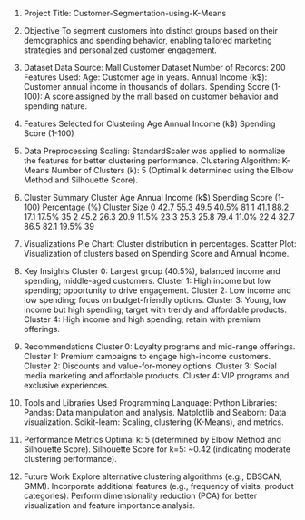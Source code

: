 1. Project Title: Customer-Segmentation-using-K-Means
2. Objective
To segment customers into distinct groups based on their demographics and spending behavior, enabling tailored marketing strategies and personalized customer engagement.

3. Dataset
Data Source: Mall Customer Dataset
Number of Records: 200
Features Used:
Age: Customer age in years.
Annual Income (k$): Customer annual income in thousands of dollars.
Spending Score (1-100): A score assigned by the mall based on customer behavior and spending nature.
4. Features Selected for Clustering
Age
Annual Income (k$)
Spending Score (1-100)
5. Data Preprocessing
Scaling: StandardScaler was applied to normalize the features for better clustering performance.
Clustering Algorithm: K-Means
Number of Clusters (k): 5 (Optimal k determined using the Elbow Method and Silhouette Score).
6. Cluster Summary
Cluster	Age	Annual Income (k$)	Spending Score (1-100)	Percentage (%)	Cluster Size
0	42.7	55.3	49.5	40.5%	81
1	41.1	88.2	17.1	17.5%	35
2	45.2	26.3	20.9	11.5%	23
3	25.3	25.8	79.4	11.0%	22
4	32.7	86.5	82.1	19.5%	39
7. Visualizations
Pie Chart: Cluster distribution in percentages.
Scatter Plot: Visualization of clusters based on Spending Score and Annual Income.
8. Key Insights
Cluster 0: Largest group (40.5%), balanced income and spending, middle-aged customers.
Cluster 1: High income but low spending; opportunity to drive engagement.
Cluster 2: Low income and low spending; focus on budget-friendly options.
Cluster 3: Young, low income but high spending; target with trendy and affordable products.
Cluster 4: High income and high spending; retain with premium offerings.
9. Recommendations
Cluster 0: Loyalty programs and mid-range offerings.
Cluster 1: Premium campaigns to engage high-income customers.
Cluster 2: Discounts and value-for-money options.
Cluster 3: Social media marketing and affordable products.
Cluster 4: VIP programs and exclusive experiences.
10. Tools and Libraries Used
Programming Language: Python
Libraries:
Pandas: Data manipulation and analysis.
Matplotlib and Seaborn: Data visualization.
Scikit-learn: Scaling, clustering (K-Means), and metrics.
11. Performance Metrics
Optimal k: 5 (determined by Elbow Method and Silhouette Score).
Silhouette Score for k=5: ~0.42 (indicating moderate clustering performance).
12. Future Work
Explore alternative clustering algorithms (e.g., DBSCAN, GMM).
Incorporate additional features (e.g., frequency of visits, product categories).
Perform dimensionality reduction (PCA) for better visualization and feature importance analysis.
